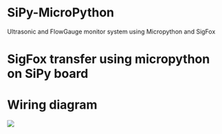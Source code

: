 # SiPy-MicroPython
Ultrasonic and FlowGauge monitor system using Micropython and SigFox

# SigFox transfer using micropython on SiPy board

# Wiring diagram
![](https://github.com/chace1989/SiPy-MicroPython/blob/master/Wiring.png)
